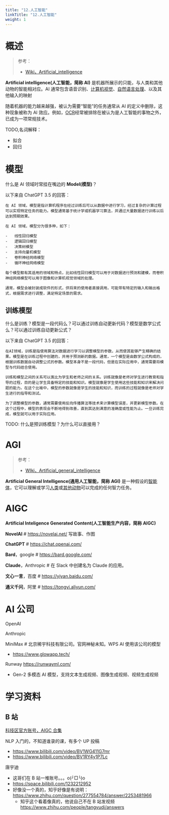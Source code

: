 ```yaml
---
title: "12.人工智能"
linkTitle: "12.人工智能"
weight: 1
---
```


# 概述

> 参考：
> 
> - [Wiki，Artificial_intelligence](https://en.wikipedia.org/wiki/Artificial_intelligence)

**Artificial intelligence(人工智能，简称 AI)** 是机器所展示的只能，与人类和其他动物的智能相对应。AI 通常包含语音识别、[计算机视觉](/docs/12.人工智能/计算机视觉/计算机视觉.md)、[自然语言处理](/docs/12.人工智能/自然语言处理/自然语言处理.md)、以及其他输入的映射

随着机器的能力越来越强，被认为需要“智能”的任务通常从 AI 的定义中删除，这种现象被称为 AI 效应。例如，[OCR](/docs/12.人工智能/计算机视觉/OCR.md)经常被排除在被认为是人工智能的事物之外，已成为一项常规技术。

TODO,名词解释：

- 拟合
- 回归


# 模型

什么是 AI 领域时常挂在嘴边的 **Model(模型)**？

以下来自 ChatGPT 3.5 的回答：

```text
在 AI 领域，模型是指计算机程序在经过训练后可以从数据中进行学习，经过复杂的计算过程可以实现特定任务的能力。模型通常基于统计学或机器学习算法，并通过大量数据进行训练以后达到预期效果。

在 AI 领域，模型分为很多种，如下：

-   线性回归模型
-   逻辑回归模型
-   决策树模型
-   支持向量机模型
-   卷积神经网络模型
-   循环神经网络模型

每个模型都有其适用的领域和特点，比如线性回归模型可以用于对数据进行预测和建模，而卷积神经网络模型可以用于图像和计算机视觉领域的处理。

通常，模型会被封装成软件的形式，供将来的使用者直接调用，可能带有特定的输入和输出格式，根据需求进行调整，满足特定场景的需求。
```

## 训练模型

什么是训练？模型是一段代码么？可以通过训练自动更新代码？模型是数学公式么？可以通过训练自动更新公式？

以下来自 ChatGPT 3.5 的回答：

```text
在AI领域，训练是指使用算法对数据进行学习以调整模型的参数，从而使其能够产生精确的结果。模型是在训练过程中创建的，并用于预测新的数据。通常，一个模型是由数学公式构成的，根据训练数据自动调整公式的参数。模型本身不是一段代码，但是在实际应用中，通常需要将模型与代码结合使用。

训练和模型之间的关系可以类比为学生和老师之间的关系。训练就像是老师对学生进行教育和指导的过程，目的是让学生具备特定的技能和知识。模型就像是学生使用这些技能和知识来解决问题的能力。在这个比喻中，模型的参数就像是学生的技能和知识，而训练的过程就像是老师对学生进行的指导和测试。

为了调整模型的参数，通常需要使用反向传播算法等技术来计算模型误差，并更新模型参数。在这个过程中，模型的表现会不断地得到改善，直到其达到满意的准确度或性能为止。一旦训练完成，模型就可以用于实际应用。
```

TODO: 什么是预训练模型？为什么可以直接用？

# AGI

> 参考：
> 
> - [WIki，Artificial_general_intelligence](https://en.wikipedia.org/wiki/Artificial_general_intelligence)

**Artificial General Intelligence(通用人工智能，简称 AGI)** 是一种假设的[智能体](https://en.wikipedia.org/wiki/Intelligent_agent "智能代理")，它可以理解或学习[人类](https://en.wikipedia.org/wiki/Human_intelligence "人类智慧")或[其他动物](https://en.wikipedia.org/wiki/Animal_cognition "动物认知")可以完成的任何智力任务。

# AIGC

**Artificial Inteligence Generated Content(人工智能生产内容，简称 AIGC)**

**NovelAI** # https://novelai.net/ 写故事、作图

**ChatGPT** # https://chat.openai.com/

**Bard**，google # https://bard.google.com/

**Claude**，Anthropic # 在 Slack 中创建名为 Claude 的应用。

**文心一言**，百度 # https://yiyan.baidu.com/

**通义千问**，阿里 # https://tongyi.aliyun.com/

# AI 公司

OpenAI

Anthropic

MiniMax # 北京稀宇科技有限公司。官网神秘未知。WPS AI 使用该公司的模型

- https://www.glowapp.tech/

Runway https://runwayml.com/
 
- Gen-2 多模态 AI 模型，支持文本生成视频、图像生成视频、视频生成视频

# 学习资料

## B 站

[科技区官方账号，AIGC 合集](https://www.bilibili.com/list/group/210003/421004)

NLP 入门的，不知道谁录的课，有多个 UP 投稿

- https://www.bilibili.com/video/BV1WG411G7mr
- https://www.bilibili.com/video/BV1RY4y1P7Lc

唐宇迪

- 这哥们在 B 站一堆账号。。。o(╯□╰)o
- https://space.bilibili.com/1232212952
- 好像没一个真的，知乎好像是有说明： https://www.zhihu.com/question/277554784/answer/2253481966
  - 知乎这个看着像真的，他说自己不在 B 站发视频 https://www.zhihu.com/people/tangyudi/answers